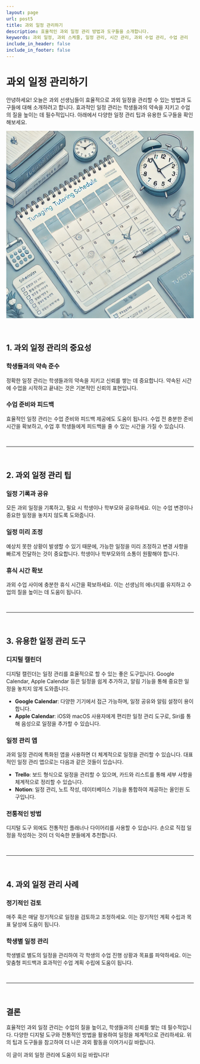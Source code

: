 ```yaml
---
layout: page
url: post5
title: 과외 일정 관리하기
description: 효율적인 과외 일정 관리 방법과 도구들을 소개합니다.
keywords: 과외 일정, 과외 스케줄, 일정 관리, 시간 관리, 과외 수업 관리, 수업 관리
include_in_header: false
include_in_footer: false
---
```


# 과외 일정 관리하기

안녕하세요! 오늘은 과외 선생님들이 효율적으로 과외 일정을 관리할 수 있는 방법과 도구들에 대해 소개하려고 합니다. 효과적인 일정 관리는 학생들과의 약속을 지키고 수업의 질을 높이는 데 필수적입니다. 아래에서 다양한 일정 관리 팁과 유용한 도구들을 확인해보세요.

![과외 일정 관리](../assets/images/post5.png)

<br>

## **1. 과외 일정 관리의 중요성**

### 학생들과의 약속 준수

정확한 일정 관리는 학생들과의 약속을 지키고 신뢰를 쌓는 데 중요합니다. 약속된 시간에 수업을 시작하고 끝내는 것은 기본적인 신뢰의 표현입니다.

### 수업 준비와 피드백

효율적인 일정 관리는 수업 준비와 피드백 제공에도 도움이 됩니다. 수업 전 충분한 준비 시간을 확보하고, 수업 후 학생들에게 피드백을 줄 수 있는 시간을 가질 수 있습니다.

<br>

________
<br>

## **2. 과외 일정 관리 팁**

### 일정 기록과 공유

모든 과외 일정을 기록하고, 필요 시 학생이나 학부모와 공유하세요. 이는 수업 변경이나 중요한 일정을 놓치지 않도록 도와줍니다.

### 일정 미리 조정

예상치 못한 상황이 발생할 수 있기 때문에, 가능한 일정을 미리 조정하고 변경 사항을 빠르게 전달하는 것이 중요합니다. 학생이나 학부모와의 소통이 원활해야 합니다.

### 휴식 시간 확보

과외 수업 사이에 충분한 휴식 시간을 확보하세요. 이는 선생님의 에너지를 유지하고 수업의 질을 높이는 데 도움이 됩니다.

<br>

________
<br>

## **3. 유용한 일정 관리 도구**

### 디지털 캘린더

디지털 캘린더는 일정 관리를 효율적으로 할 수 있는 좋은 도구입니다. Google Calendar, Apple Calendar 등은 일정을 쉽게 추가하고, 알림 기능을 통해 중요한 일정을 놓치지 않게 도와줍니다.

- **Google Calendar**: 다양한 기기에서 접근 가능하며, 일정 공유와 알림 설정이 용이합니다.
- **Apple Calendar**: iOS와 macOS 사용자에게 편리한 일정 관리 도구로, Siri를 통해 음성으로 일정을 추가할 수 있습니다.

### 일정 관리 앱

과외 일정 관리에 특화된 앱을 사용하면 더 체계적으로 일정을 관리할 수 있습니다. 대표적인 일정 관리 앱으로는 다음과 같은 것들이 있습니다.

- **Trello**: 보드 형식으로 일정을 관리할 수 있으며, 카드와 리스트를 통해 세부 사항을 체계적으로 정리할 수 있습니다.
- **Notion**: 일정 관리, 노트 작성, 데이터베이스 기능을 통합하여 제공하는 올인원 도구입니다.

### 전통적인 방법

디지털 도구 외에도 전통적인 플래너나 다이어리를 사용할 수 있습니다. 손으로 직접 일정을 작성하는 것이 더 익숙한 분들에게 추천합니다.

<br>

________
<br>

## **4. 과외 일정 관리 사례**

### 정기적인 검토

매주 혹은 매달 정기적으로 일정을 검토하고 조정하세요. 이는 장기적인 계획 수립과 목표 달성에 도움이 됩니다.

### 학생별 일정 관리

학생별로 별도의 일정을 관리하여 각 학생의 수업 진행 상황과 목표를 파악하세요. 이는 맞춤형 피드백과 효과적인 수업 계획 수립에 도움이 됩니다.

<br>

________
<br>

## **결론**

효율적인 과외 일정 관리는 수업의 질을 높이고, 학생들과의 신뢰를 쌓는 데 필수적입니다. 다양한 디지털 도구와 전통적인 방법을 활용하여 일정을 체계적으로 관리하세요. 위의 팁과 도구들을 참고하여 더 나은 과외 활동을 이어가시길 바랍니다.

이 글이 과외 일정 관리에 도움이 되길 바랍니다!

